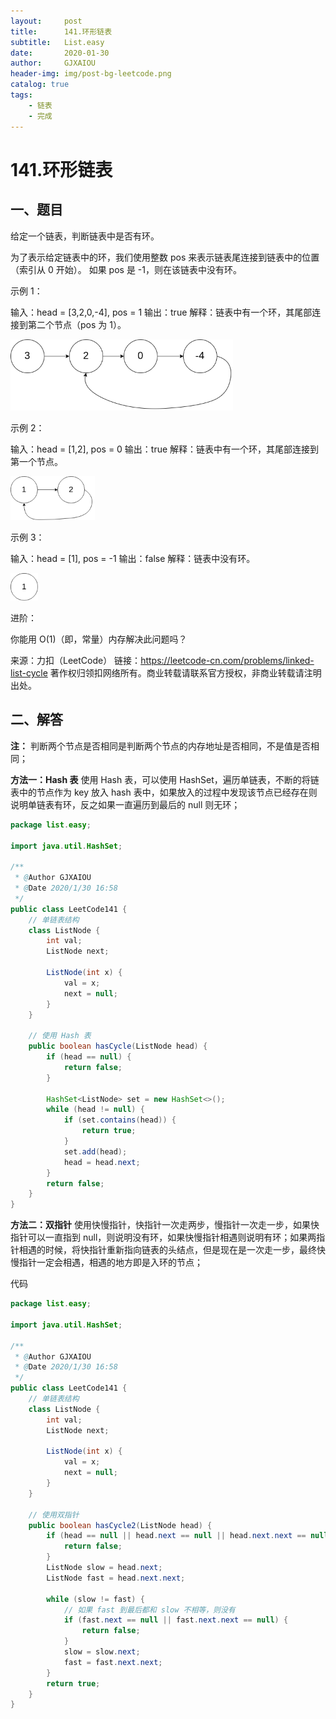 ```yaml
---
layout:     post
title:      141.环形链表
subtitle:   List.easy
date:       2020-01-30
author:     GJXAIOU
header-img: img/post-bg-leetcode.png
catalog: true
tags:
    - 链表
	- 完成
---
```




# 141.环形链表

## 一、题目

给定一个链表，判断链表中是否有环。

为了表示给定链表中的环，我们使用整数 pos 来表示链表尾连接到链表中的位置（索引从 0 开始）。 如果 pos 是 -1，则在该链表中没有环。

 

示例 1：

输入：head = [3,2,0,-4], pos = 1
输出：true
解释：链表中有一个环，其尾部连接到第二个节点（pos 为 1）。

<img src="141.%E7%8E%AF%E5%BD%A2%E9%93%BE%E8%A1%A8.resource/circularlinkedlist.png" alt="img" style="zoom: 67%;" />


示例 2：

输入：head = [1,2], pos = 0
输出：true
解释：链表中有一个环，其尾部连接到第一个节点。

<img src="141.%E7%8E%AF%E5%BD%A2%E9%93%BE%E8%A1%A8.resource/circularlinkedlist_test2.png" alt="img" style="zoom:67%;" />




示例 3：

输入：head = [1], pos = -1
输出：false
解释：链表中没有环。

<img src="141.%E7%8E%AF%E5%BD%A2%E9%93%BE%E8%A1%A8.resource/circularlinkedlist_test3.png" alt="img" style="zoom:67%;" />


进阶：

你能用 O(1)（即，常量）内存解决此问题吗？

来源：力扣（LeetCode）
链接：https://leetcode-cn.com/problems/linked-list-cycle
著作权归领扣网络所有。商业转载请联系官方授权，非商业转载请注明出处。



## 二、解答


**注：** 判断两个节点是否相同是判断两个节点的内存地址是否相同，不是值是否相同；

**方法一：Hash 表**
使用 Hash 表，可以使用 HashSet，遍历单链表，不断的将链表中的节点作为 key 放入 hash 表中，如果放入的过程中发现该节点已经存在则说明单链表有环，反之如果一直遍历到最后的 null 则无环；

```java
package list.easy;

import java.util.HashSet;

/**
 * @Author GJXAIOU
 * @Date 2020/1/30 16:58
 */
public class LeetCode141 {
    // 单链表结构
    class ListNode {
        int val;
        ListNode next;

        ListNode(int x) {
            val = x;
            next = null;
        }
    }

    // 使用 Hash 表
    public boolean hasCycle(ListNode head) {
        if (head == null) {
            return false;
        }

        HashSet<ListNode> set = new HashSet<>();
        while (head != null) {
            if (set.contains(head)) {
                return true;
            }
            set.add(head);
            head = head.next;
        }
        return false;
    }
}
```



**方法二：双指针**
使用快慢指针，快指针一次走两步，慢指针一次走一步，如果快指针可以一直指到 null，则说明没有环，如果快慢指针相遇则说明有环；如果两指针相遇的时候，将快指针重新指向链表的头结点，但是现在是一次走一步，最终快慢指针一定会相遇，相遇的地方即是入环的节点；

代码

```java
package list.easy;

import java.util.HashSet;

/**
 * @Author GJXAIOU
 * @Date 2020/1/30 16:58
 */
public class LeetCode141 {
    // 单链表结构
    class ListNode {
        int val;
        ListNode next;

        ListNode(int x) {
            val = x;
            next = null;
        }
    }
    
    // 使用双指针
    public boolean hasCycle2(ListNode head) {
        if (head == null || head.next == null || head.next.next == null) {
            return false;
        }
        ListNode slow = head.next;
        ListNode fast = head.next.next;

        while (slow != fast) {
            // 如果 fast 到最后都和 slow 不相等，则没有
            if (fast.next == null || fast.next.next == null) {
                return false;
            }
            slow = slow.next;
            fast = fast.next.next;
        }
        return true;
    }
}

```

